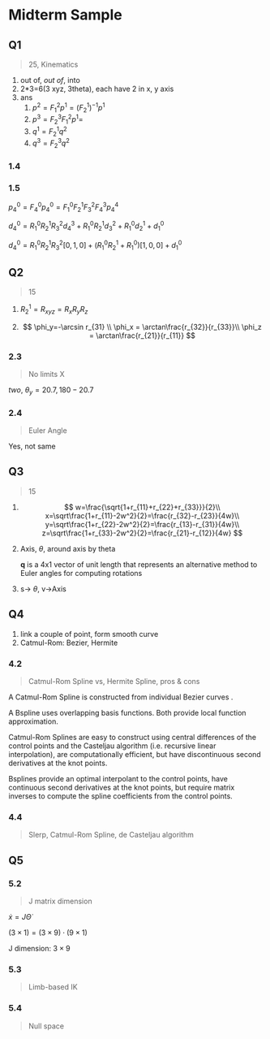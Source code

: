 # Midterm Sample

## Q1

> 25, Kinematics

1. out of, *out of*, into
2. 2*3=6(3 xyz, 3theta), each have 2 in x, y axis
3. ans
   1. $p^2=F^2_1p^1=(F_2^1)^{-1}p^1$
   2. $p^3=F^3_2F^2_1p^1=$
   3. $q^1=F_2^1q^2$
   4. $q^3=F_2^3q^2$

### 1.4



### 1.5

$p^0_4=F^0_4p^0_4=F^0_1F_2^1F_3^2F_4^3p^4_4$

$d_4^0=R_1^0R_2^1R_3^2d_4^3+R_1^0R_2^1d_3^2+R_1^0d_2^1+d_1^0$

$d_4^0=R_1^0R_2^1R_3^2[0,1,0]+(R_1^0R_2^1+R_1^0)[1,0,0]+d_1^0$

## Q2

> 15

1. $R_2^1=R_{xyz}=R_xR_yR_z$

2. $$
   \phi_y=-\arcsin r_{31} \\
   \phi_x = \arctan\frac{r_{32}}{r_{33}}\\
   \phi_z = \arctan\frac{r_{21}}{r_{11}}
   $$

### 2.3

> No limits X

*two*, $\theta_y=20.7,180-20.7$

### 2.4

> Euler Angle

Yes, not same 

## Q3

> 15

1. $$
   w=\frac{\sqrt{1+r_{11}+r_{22}+r_{33}}}{2}\\
   x=\sqrt\frac{1+r_{11}-2w^2}{2}=\frac{r_{32}-r_{23}}{4w}\\
   y=\sqrt\frac{1+r_{22}-2w^2}{2}=\frac{r_{13}-r_{31}}{4w}\\
   z=\sqrt\frac{1+r_{33}-2w^2}{2}=\frac{r_{21}-r_{12}}{4w}
   $$

2. Axis, $\theta$, around axis by theta

   **q** is a 4x1 vector of unit length that represents an alternative method to Euler angles for computing rotations

3. s-> $\theta$, v->Axis

## Q4

1. link a couple of point, form smooth curve
2. Catmul-Rom: Bezier, Hermite

### 4.2

> Catmul-Rom Spline vs, Hermite Spline, pros & cons

A Catmul-Rom Spline is constructed from individual Bezier curves . 

A Bspline uses overlapping basis functions. Both provide local function approximation. 

Catmul-Rom Splines are easy to construct using central differences of the control points and the Casteljau algorithm (i.e. recursive linear interpolation), are computationally efficient, but have discontinuous second derivatives at the knot points. 

Bsplines provide an optimal interpolant to the control points, have continuous second derivatives at the knot points, but require matrix inverses to compute the spline coefficients from the control points.

### 4.4

> Slerp, Catmul-Rom Spline, de Casteljau algorithm

## Q5

### 5.2

> J matrix dimension

$\dot x=J\dot\Theta$

$(3\times1)=(3\times9)\cdot(9\times1)$

J dimension: $3\times9$

### 5.3

> Limb-based IK

### 5.4

> Null space
